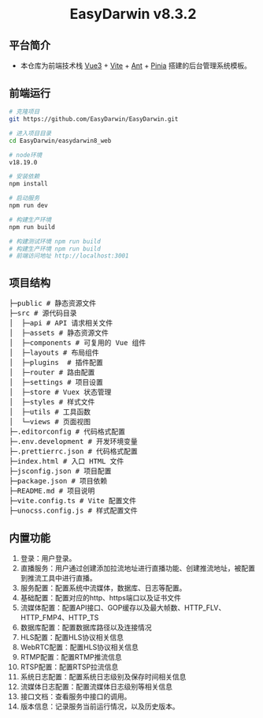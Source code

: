 
<h1 align="center" style="margin: 30px 0 30px; font-weight: bold;">EasyDarwin v8.3.2</h1>

## 平台简介

* 本仓库为前端技术栈 [Vue3](https://v3.cn.vuejs.org) + [Vite](https://cn.vitejs.dev) + [Ant](https://www.antdv.com/docs/vue/introduce-cn) + [Pinia](https://pinia.vuejs.org/zh/introduction.html)  搭建的后台管理系统模板。

## 前端运行

```bash
# 克隆项目
git https://github.com/EasyDarwin/EasyDarwin.git

# 进入项目目录
cd EasyDarwin/easydarwin8_web

# node环境
v18.19.0

# 安装依赖
npm install

# 启动服务
npm run dev

# 构建生产环境
npm run build

# 构建测试环境 npm run build
# 构建生产环境 npm run build
# 前端访问地址 http://localhost:3001
```


## 项目结构
<pre>
├─public # 静态资源文件
├─src # 源代码目录
│  ├─api # API 请求相关文件
│  ├─assets # 静态资源文件
│  ├─components # 可复用的 Vue 组件
│  ├─layouts # 布局组件
│  ├─plugins  # 插件配置
│  ├─router # 路由配置
│  ├─settings # 项目设置
│  ├─store # Vuex 状态管理
│  ├─styles # 样式文件
│  ├─utils # 工具函数
│  └─views # 页面视图
├─.editorconfig # 代码格式配置
├─.env.development # 开发环境变量
├─.prettierrc.json # 代码格式配置
├─index.html # 入口 HTML 文件
├─jsconfig.json # 项目配置
├─package.json # 项目依赖
├─README.md # 项目说明
├─vite.config.ts # Vite 配置文件
├─unocss.config.js # 样式配置文件
</pre>

## 内置功能

1.  登录：用户登录。
2.  直播服务：用户通过创建添加拉流地址进行直播功能、创建推流地址，被配置到推流工具中进行直播。
3.  服务配置：配置系统中流媒体，数据库、日志等配置。
4.  基础配置：配置对应的http、https端口以及证书文件
5.  流媒体配置：配置API接口、GOP缓存以及最大帧数、HTTP_FLV、HTTP_FMP4、HTTP_TS
6.  数据库配置：配置数据库路径以及连接情况
7.  HLS配置：配置HLS协议相关信息
8.  WebRTC配置：配置HLS协议相关信息
9.  RTMP配置：配置RTMP推流信息
10.  RTSP配置：配置RTSP拉流信息
11.  系统日志配置：配置系统日志级别及保存时间相关信息
12.  流媒体日志配置：配置流媒体日志级别等相关信息
13.  接口文档：查看服务中接口的调用。
14.  版本信息：记录服务当前运行情况，以及历史版本。

